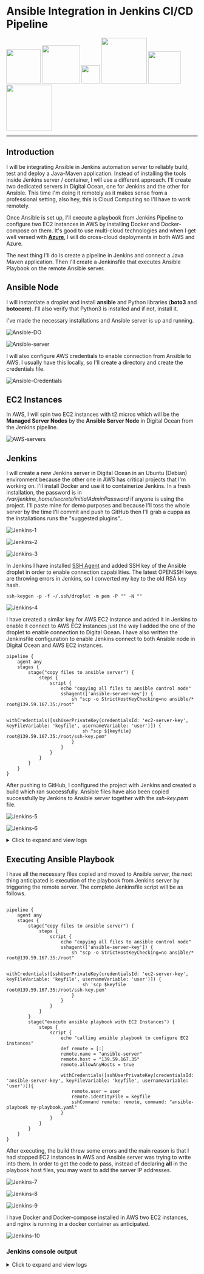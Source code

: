 # Ansible Integration in Jenkins CI/CD Pipeline

<p float="left">
  <img src="https://github.com/appwebtech/Deploy-Docker-With-Terraform/blob/main/images/docker.png" width="90">
  <img src="https://github.com/appwebtech/Ansible-Automation-App-Deployment/blob/main/images/Ansible-logo.png" width="100">

  <img src="https://github.com/appwebtech/Ansible-Integration-Jenkins/blob/main/images/jenkins.png" width="48">
  <img src="https://github.com/appwebtech/Ansible-Integration-Jenkins/blob/main/images/digital-ocean-logo.png" width="120">
  <img src="https://github.com/appwebtech/Ansible-Integration-Jenkins/blob/main/images/aws-logo.png" width="85">
  <img src="https://github.com/appwebtech/Ansible-Integration-Jenkins/blob/main/images/git-Logo.png" width="120">


</p>

----

## Introduction

I will be integrating Ansible in Jenkins automation server to reliably build, test and deploy a Java-Maven application. Instead of installing the tools inside Jenkins server / container, I will use a different approach. I'll create two dedicated servers in Digital Ocean, one for Jenkins and the other for Ansible. This time I'm doing it remotely as it makes sense from a professional setting, also hey, this is Cloud Computing so I'll have to work remotely.

Once Ansible is set up, I'll execute a playbook from Jenkins Pipeline to configure two EC2 instances in AWS by installing Docker and Docker-compose on them. It's good to use multi-cloud technologies and when I get well versed with [**Azure**](https://azure.microsoft.com/en-gb/free/cloud-services/), I will do cross-cloud deployments in both AWS and Azure.

The next thing I'll do is create a pipeline in Jenkins and connect a Java Maven application. Then I'll create a Jenkinsfile that executes Ansible Playbook on the remote Ansible server.

## Ansible Node

I will instantiate a droplet and install **ansible** and Python libraries (**boto3** and **botocore**). I'll also verify that Python3 is installed and if not, install it.

I've made the necessary installations and Ansible server is up and running.

![Ansible-DO](./images/image-1.png)

![Ansible-server](./images/image-2.png)

I will also configure AWS credentials to enable connection from Ansible to AWS. I usually have this locally, so I'll create a directory and create the credentials file.

![Ansible-Credentials](./images/image-3.png)

## EC2 Instances

In AWS, I will spin two EC2 instances with t2.micros which will be the **Managed Server Nodes** by the **Ansible Server Node** in Digital Ocean from the Jenkins pipeline.

![AWS-servers](./images/image-4.png)

## Jenkins

I will create a new Jenkins server in Digital Ocean in an Ubuntu (Debian) environment because the other one in AWS has critical projects that I'm working on. I'll install Docker and use it to containerize Jenkins. In a fresh installation, the password is in */var/jenkins_home/secrets/initialAdminPassword* if anyone is using the project. I'll paste mine for demo purposes and because I'll toss the whole server by the time I'll commit and push to GitHub then I'll grab a cuppa as the installations runs the "suggested plugins"..

![Jenkins-1](./images/image-5.png)

![Jenkins-2](./images/image-6.png)

![Jenkins-3](./images/image-7.png)

In Jenkins I have installed [SSH Agent](https://plugins.jenkins.io/ssh-agent/) and added SSH key of the Ansible droplet in order to enable connection capabilities. The latest OPENSSH keys are throwing errors in Jenkins, so I converted my key to the old RSA key hash.

```shell
ssh-keygen -p -f ~/.ssh/droplet -m pem -P "" -N ""
```

![Jenkins-4](./images/image-8.png)

I have created a similar key for AWS EC2 instance and added it in Jenkins to enable it connect to AWS EC2 instances just the way I added the one of the droplet to enable connection to Digital Ocean. I have also written the Jenkinsfile configuration to enable Jenkins connect to both Ansible node in DIgital Ocean and AWS EC2 instances.

```Jenkinsfile
pipeline {
    agent any
    stages {
        stage("copy files to ansible server") {
            steps {
                script {
                    echo "copying all files to ansible control node"
                    sshagent(['ansible-server-key']) {
                        sh "scp -o StrictHostKeyChecking=no ansible/* root@139.59.167.35:/root"

                        withCredentials([sshUserPrivateKey(credentialsId: 'ec2-server-key', keyFileVariable: 'keyfile', usernameVariable: 'user')]) {
                            sh "scp ${keyfile} root@139.59.167.35:/root/ssh-key.pem"
                        }
                    }
                }
            }
        }   
    }
}
```

After pushing to GitHub, I configured the project with Jenkins and created a build which ran successfully. Ansible files have also been copied successfully by Jenkins to Ansible server together with the *ssh-key.pem* file.

![Jenkins-5](./images/image-9.png)

![Jenkins-6](./images/image-10.png)


<details>
  <summary>Click to expand and view logs</summary>
  
  ### Console Output
```shell
Started by user Joseph
Lightweight checkout support not available, falling back to full checkout.
Checking out git https://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@github.com/appwebtech/Ansible-Integration-Jenkins.git into /var/jenkins_home/workspace/ansible-pipeline@script to read Jenkinsfile
The recommended git tool is: NONE
using credential Github-GCP
 > git rev-parse --resolve-git-dir /var/jenkins_home/workspace/ansible-pipeline@script/.git # timeout=10
Fetching changes from the remote Git repository
 > git config remote.origin.url https://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@github.com/appwebtech/Ansible-Integration-Jenkins.git # timeout=10
Fetching upstream changes from https://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@github.com/appwebtech/Ansible-Integration-Jenkins.git
 > git --version # timeout=10
 > git --version # 'git version 2.30.2'
using GIT_SSH to set credentials ghp credential
 > git fetch --tags --force --progress -- https://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@github.com/appwebtech/Ansible-Integration-Jenkins.git +refs/heads/*:refs/remotes/origin/* # timeout=10
 > git rev-parse refs/remotes/origin/feature/ansible^{commit} # timeout=10
 > git rev-parse feature/ansible^{commit} # timeout=10
Checking out Revision c7eb07cf70f930791fe26da949a502eaf8f42880 (refs/remotes/origin/feature/ansible)
 > git config core.sparsecheckout # timeout=10
 > git checkout -f c7eb07cf70f930791fe26da949a502eaf8f42880 # timeout=10
Commit message: "Fix security warning for pem File"
 > git rev-list --no-walk 99adadbcd93d26f29faf3ef042b77e6a0a70e5a6 # timeout=10
Running in Durability level: MAX_SURVIVABILITY
[Pipeline] Start of Pipeline
[Pipeline] node
Running on Jenkins in /var/jenkins_home/workspace/ansible-pipeline
[Pipeline] {
[Pipeline] stage
[Pipeline] { (Declarative: Checkout SCM)
[Pipeline] checkout
The recommended git tool is: NONE
using credential Github-GCP
 > git rev-parse --resolve-git-dir /var/jenkins_home/workspace/ansible-pipeline/.git # timeout=10
Fetching changes from the remote Git repository
 > git config remote.origin.url https://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@github.com/appwebtech/Ansible-Integration-Jenkins.git # timeout=10
Fetching upstream changes from https://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@github.com/appwebtech/Ansible-Integration-Jenkins.git
 > git --version # timeout=10
 > git --version # 'git version 2.30.2'
using GIT_SSH to set credentials ghp credential
 > git fetch --tags --force --progress -- https://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@github.com/appwebtech/Ansible-Integration-Jenkins.git +refs/heads/*:refs/remotes/origin/* # timeout=10
 > git rev-parse refs/remotes/origin/feature/ansible^{commit} # timeout=10
 > git rev-parse feature/ansible^{commit} # timeout=10
Checking out Revision c7eb07cf70f930791fe26da949a502eaf8f42880 (refs/remotes/origin/feature/ansible)
 > git config core.sparsecheckout # timeout=10
 > git checkout -f c7eb07cf70f930791fe26da949a502eaf8f42880 # timeout=10
Commit message: "Fix security warning for pem File"
[Pipeline] }
[Pipeline] // stage
[Pipeline] withEnv
[Pipeline] {
[Pipeline] stage
[Pipeline] { (copy files to ansible server)
[Pipeline] script
[Pipeline] {
[Pipeline] echo
copying all files to ansible control node
[Pipeline] sshagent
[ssh-agent] Using credentials root
[ssh-agent] Looking for ssh-agent implementation...
[ssh-agent]   Exec ssh-agent (binary ssh-agent on a remote machine)
$ ssh-agent
SSH_AUTH_SOCK=/tmp/ssh-avCjM73SRVoS/agent.1309
SSH_AGENT_PID=1311
Running ssh-add (command line suppressed)
Identity added: /var/jenkins_home/workspace/ansible-pipeline@tmp/private_key_15354759313785232833.key (/var/jenkins_home/workspace/ansible-pipeline@tmp/private_key_15354759313785232833.key)
[ssh-agent] Started.
[Pipeline] {
[Pipeline] sh
+ scp -o StrictHostKeyChecking=no ansible/ansible.cfg ansible/docker-compose.yaml ansible/hosts ansible/inventory_aws_ec2.yaml ansible/my-playbook.yaml root@139.59.167.35:/root
[Pipeline] withCredentials
Masking supported pattern matches of $keyfile
[Pipeline] {
[Pipeline] sh
+ scp **** root@139.59.167.35:/root/ssh-key.pem
[Pipeline] }
[Pipeline] // withCredentials
[Pipeline] }
$ ssh-agent -k
unset SSH_AUTH_SOCK;
unset SSH_AGENT_PID;
echo Agent pid 1311 killed;
[ssh-agent] Stopped.
[Pipeline] // sshagent
[Pipeline] }
[Pipeline] // script
[Pipeline] }
[Pipeline] // stage
[Pipeline] }
[Pipeline] // withEnv
[Pipeline] }
[Pipeline] // node
[Pipeline] End of Pipeline
Finished: SUCCESS
```
</details>

## Executing Ansible Playbook

I have all the necessary files copied and moved to Ansible server, the next thing anticipated is execution of the playbook from Jenkins server by triggering the remote server. The complete Jenkinsfile script will be as follows.

```Jenkinsfile

pipeline {
    agent any
    stages {
        stage("copy files to ansible server") {
            steps {
                script {
                    echo "copying all files to ansible control node"
                    sshagent(['ansible-server-key']) {
                        sh "scp -o StrictHostKeyChecking=no ansible/* root@139.59.167.35:/root"

                        withCredentials([sshUserPrivateKey(credentialsId: 'ec2-server-key', keyFileVariable: 'keyfile', usernameVariable: 'user')]) {
                            sh 'scp $keyfile root@139.59.167.35:/root/ssh-key.pem'
                        }
                    }
                }
            }
        }
        stage("execute ansible playbook with EC2 Instances") {
            steps {
                script {
                    echo "calling ansible playbook to configure EC2 instances"
                    def remote = [:]
                    remote.name = "ansible-server"
                    remote.host = "139.59.167.35"
                    remote.allowAnyHosts = true

                    withCredentials([sshUserPrivateKey(credentialsId: 'ansible-server-key', keyFileVariable: 'keyfile', usernameVariable: 'user')]){
                        remote.user = user
                        remote.identityFile = keyfile
                        sshCommand remote: remote, command: "ansible-playbook my-playbook.yaml"
                    }
                }
            }
        }
    }
}
```

After executing, the build threw some errors and the main reason is that I had stopped EC2 instances in AWS and Ansible server was trying to write into them. In order to get the code to pass, instead of declaring **all** in the playbook host files, you may want to add the server IP addresses.

![Jenkins-7](./images/image-11.png)

![Jenkins-8](./images/image-11-b.png)

![Jenkins-9](./images/image-11-c.png)

I have Docker and Docker-compose installed in AWS two EC2 instances, and nginx is running in a docker container as anticipated.

![Jenkins-10](./images/image-12.png)

### Jenkins console output
<details>
  <summary>Click to expand and view logs</summary>
  
  ### Console Output
```shell
Started by user Joseph
Lightweight checkout support not available, falling back to full checkout.
Checking out git https://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@github.com/appwebtech/Ansible-Integration-Jenkins.git into /var/jenkins_home/workspace/ansible-pipeline@script to read Jenkinsfile
The recommended git tool is: NONE
using credential Github-GCP
 > git rev-parse --resolve-git-dir /var/jenkins_home/workspace/ansible-pipeline@script/.git # timeout=10
Fetching changes from the remote Git repository
 > git config remote.origin.url https://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@github.com/appwebtech/Ansible-Integration-Jenkins.git # timeout=10
Fetching upstream changes from https://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@github.com/appwebtech/Ansible-Integration-Jenkins.git
 > git --version # timeout=10
 > git --version # 'git version 2.30.2'
using GIT_SSH to set credentials ghp credential
 > git fetch --tags --force --progress -- https://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@github.com/appwebtech/Ansible-Integration-Jenkins.git +refs/heads/*:refs/remotes/origin/* # timeout=10
 > git rev-parse refs/remotes/origin/feature/ansible^{commit} # timeout=10
 > git rev-parse feature/ansible^{commit} # timeout=10
Checking out Revision 23412fcab2b05ed7328c8b74b9dc28ff8e27ad3f (refs/remotes/origin/feature/ansible)
 > git config core.sparsecheckout # timeout=10
 > git checkout -f 23412fcab2b05ed7328c8b74b9dc28ff8e27ad3f # timeout=10
Commit message: "Refactored File"
 > git rev-list --no-walk 23412fcab2b05ed7328c8b74b9dc28ff8e27ad3f # timeout=10
Running in Durability level: MAX_SURVIVABILITY
[Pipeline] Start of Pipeline
[Pipeline] node
Running on Jenkins in /var/jenkins_home/workspace/ansible-pipeline
[Pipeline] {
[Pipeline] stage
[Pipeline] { (Declarative: Checkout SCM)
[Pipeline] checkout
The recommended git tool is: NONE
using credential Github-GCP
 > git rev-parse --resolve-git-dir /var/jenkins_home/workspace/ansible-pipeline/.git # timeout=10
Fetching changes from the remote Git repository
 > git config remote.origin.url https://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@github.com/appwebtech/Ansible-Integration-Jenkins.git # timeout=10
Fetching upstream changes from https://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@github.com/appwebtech/Ansible-Integration-Jenkins.git
 > git --version # timeout=10
 > git --version # 'git version 2.30.2'
using GIT_SSH to set credentials ghp credential
 > git fetch --tags --force --progress -- https://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@github.com/appwebtech/Ansible-Integration-Jenkins.git +refs/heads/*:refs/remotes/origin/* # timeout=10
 > git rev-parse refs/remotes/origin/feature/ansible^{commit} # timeout=10
 > git rev-parse feature/ansible^{commit} # timeout=10
Checking out Revision 23412fcab2b05ed7328c8b74b9dc28ff8e27ad3f (refs/remotes/origin/feature/ansible)
 > git config core.sparsecheckout # timeout=10
 > git checkout -f 23412fcab2b05ed7328c8b74b9dc28ff8e27ad3f # timeout=10
Commit message: "Refactored File"
[Pipeline] }
[Pipeline] // stage
[Pipeline] withEnv
[Pipeline] {
[Pipeline] stage
[Pipeline] { (copy files to ansible server)
[Pipeline] script
[Pipeline] {
[Pipeline] echo
copying all files to ansible control node
[Pipeline] sshagent
[ssh-agent] Using credentials root
[ssh-agent] Looking for ssh-agent implementation...
[ssh-agent]   Exec ssh-agent (binary ssh-agent on a remote machine)
$ ssh-agent
SSH_AUTH_SOCK=/tmp/ssh-7HIeUhxx4whB/agent.2069
SSH_AGENT_PID=2071
Running ssh-add (command line suppressed)
Identity added: /var/jenkins_home/workspace/ansible-pipeline@tmp/private_key_8120171997839084604.key (/var/jenkins_home/workspace/ansible-pipeline@tmp/private_key_8120171997839084604.key)
[ssh-agent] Started.
[Pipeline] {
[Pipeline] sh
+ scp -o StrictHostKeyChecking=no ansible/ansible.cfg ansible/docker-compose.yaml ansible/hosts ansible/inventory_aws_ec2.yaml ansible/my-playbook.yaml root@139.59.167.35:/root
[Pipeline] withCredentials
Masking supported pattern matches of $keyfile
[Pipeline] {
[Pipeline] sh
+ scp **** root@139.59.167.35:/root/ssh-key.pem
[Pipeline] }
[Pipeline] // withCredentials
[Pipeline] }
$ ssh-agent -k
unset SSH_AUTH_SOCK;
unset SSH_AGENT_PID;
echo Agent pid 2071 killed;
[ssh-agent] Stopped.
[Pipeline] // sshagent
[Pipeline] }
[Pipeline] // script
[Pipeline] }
[Pipeline] // stage
[Pipeline] stage
[Pipeline] { (execute ansible playbook with EC2 Instances)
[Pipeline] script
[Pipeline] {
[Pipeline] echo
calling ansible playbook to configure EC2 instances
[Pipeline] withCredentials
Masking supported pattern matches of $keyfile
[Pipeline] {
[Pipeline] sshCommand
Executing command on ansible-server[139.59.167.35]: ansible-playbook my-playbook.yaml sudo: false

PLAY [Install python3, docker, docker-compose] *********************************

TASK [Install python3 and docker] **********************************************
ok: [ec2-46-137-34-225.eu-west-1.compute.amazonaws.com]
ok: [ec2-18-203-99-123.eu-west-1.compute.amazonaws.com]

TASK [Install Docker-compose] **************************************************
ok: [ec2-46-137-34-225.eu-west-1.compute.amazonaws.com]
ok: [ec2-18-203-99-123.eu-west-1.compute.amazonaws.com]

TASK [Start docker daemon] *****************************************************
ok: [ec2-46-137-34-225.eu-west-1.compute.amazonaws.com]
ok: [ec2-18-203-99-123.eu-west-1.compute.amazonaws.com]

TASK [Install docker python module] ********************************************
ok: [ec2-18-203-99-123.eu-west-1.compute.amazonaws.com]
ok: [ec2-46-137-34-225.eu-west-1.compute.amazonaws.com]

PLAY RECAP *********************************************************************
ec2-18-203-99-123.eu-west-1.compute.amazonaws.com : ok=4    changed=0    unreachable=0    failed=0    skipped=0    rescued=0    ignored=0   
ec2-46-137-34-225.eu-west-1.compute.amazonaws.com : ok=4    changed=0    unreachable=0    failed=0    skipped=0    rescued=0    ignored=0   

[Pipeline] }
[Pipeline] // withCredentials
[Pipeline] }
[Pipeline] // script
[Pipeline] }
[Pipeline] // stage
[Pipeline] }
[Pipeline] // withEnv
[Pipeline] }
[Pipeline] // node
[Pipeline] End of Pipeline
Finished: SUCCESS
```

</details>


